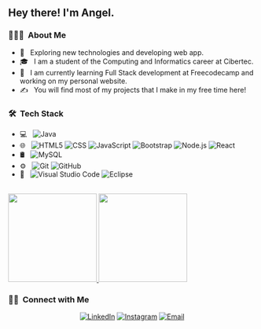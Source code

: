 <h2> Hey there! I'm Angel.</h2>

<h3> 👨🏻‍💻 &nbsp;About Me </h3>

- 🤔 &nbsp; Exploring new technologies and developing web app.
- 🎓 &nbsp; I am a student of the Computing and Informatics career at Cibertec. 
- 💼 &nbsp; I am currently learning Full Stack development at Freecodecamp and working on my personal website.
- ✍️ &nbsp; You will find most of my projects that I make in my free time here!

<h3> 🛠 &nbsp;Tech Stack</h3>

- 💻 &nbsp;
  ![Java](https://img.shields.io/badge/-Java-333333?style=flat&logo=Java&logoColor=007396)
- 🌐 &nbsp;
  ![HTML5](https://img.shields.io/badge/-HTML5-333333?style=flat&logo=HTML5)
  ![CSS](https://img.shields.io/badge/-CSS-333333?style=flat&logo=CSS3&logoColor=1572B6)
  ![JavaScript](https://img.shields.io/badge/-JavaScript-333333?style=flat&logo=javascript)
  ![Bootstrap](https://img.shields.io/badge/-Bootstrap-333333?style=flat&logo=bootstrap&logoColor=563D7C)
  ![Node.js](https://img.shields.io/badge/-Node.js-333333?style=flat&logo=node.js)
  ![React](https://img.shields.io/badge/-React-333333?style=flat&logo=react)
- 🛢 &nbsp;
  ![MySQL](https://img.shields.io/badge/-MySQL-333333?style=flat&logo=mysql)
- ⚙️ &nbsp;
  ![Git](https://img.shields.io/badge/-Git-333333?style=flat&logo=git)
  ![GitHub](https://img.shields.io/badge/-GitHub-333333?style=flat&logo=github)
- 🔧 &nbsp;
  ![Visual Studio Code](https://img.shields.io/badge/-Visual%20Studio%20Code-333333?style=flat&logo=visual-studio-code&logoColor=007ACC)
  ![Eclipse](https://img.shields.io/badge/-Eclipse-333333?style=flat&logo=eclipse-ide&logoColor=2C2255)

<br/>

<a href="https://github.com/ariverosv10">
  <img height="180em" src="https://github-readme-stats.vercel.app/api?username=ariverosv10&theme=buefy&show_icons=true" />
  <img height="180em" src="https://github-readme-stats.vercel.app/api/top-langs/?username=ariverosv10&theme=buefy&layout=compact" />
</a>

<br/>

<h3> 🤝🏻 &nbsp;Connect with Me </h3>

<p align="center">
<a href="https://www.linkedin.com/in/angel-riveros-villavicencio-231b20183"><img alt="LinkedIn" src="https://img.shields.io/badge/LinkedIn-Angel%20Riveros%20Villavicencio-blue?style=flat-square&logo=linkedin"></a>
<a href="https://www.instagram.com/ariverosv/"><img alt="Instagram" src="https://img.shields.io/badge/Instagram-ariverosv10-blue?style=flat-square&logo=instagram"></a>
<a href="mailto:ariverosv10@gmail.com"><img alt="Email" src="https://img.shields.io/badge/Email-ariverosv10@gmail.com-blue?style=flat-square&logo=gmail"></a>
</p>

